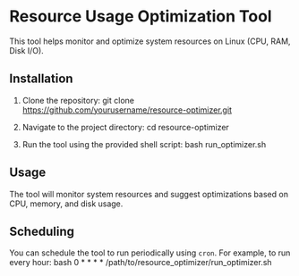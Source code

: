 # Resource Usage Optimization Tool

This tool helps monitor and optimize system resources on Linux (CPU, RAM, Disk I/O).

## Installation

1. Clone the repository:
   git clone https://github.com/yourusername/resource-optimizer.git

2. Navigate to the project directory:
   cd resource-optimizer

3. Run the tool using the provided shell script:
   bash run_optimizer.sh

## Usage

The tool will monitor system resources and suggest optimizations based on CPU, memory, and disk usage.

## Scheduling

You can schedule the tool to run periodically using `cron`. For example, to run every hour:
   bash
0 * * * * /path/to/resource_optimizer/run_optimizer.sh
